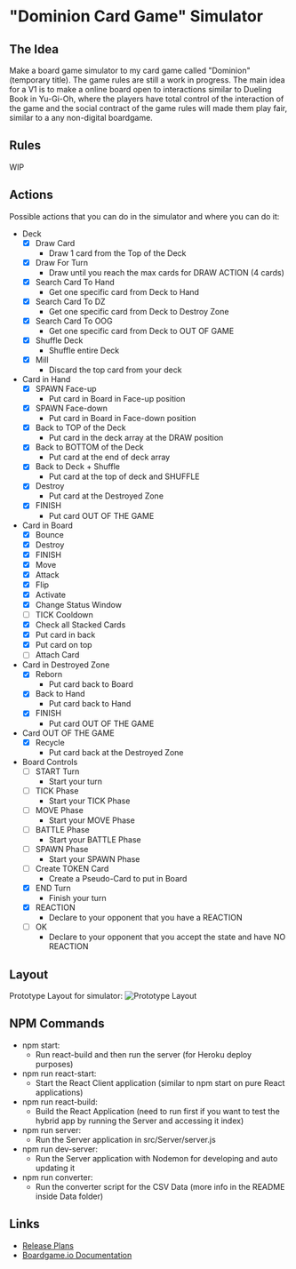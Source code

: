 # "Dominion Card Game" Simulator

## The Idea

Make a board game simulator to my card game called "Dominion" (temporary title).
The game rules are still a work in progress.
The main idea for a V1 is to make a online board open to interactions similar to Dueling Book in Yu-Gi-Oh, where the players have total control of the interaction of the game and the social contract of the game rules will made them play fair, similar to a any non-digital boardgame.

## Rules

WIP

## Actions

Possible actions that you can do in the simulator and where you can do it:

- Deck
  - [x] Draw Card
    - Draw 1 card from the Top of the Deck
  - [x] Draw For Turn
    - Draw until you reach the max cards for DRAW ACTION (4 cards)
  - [x] Search Card To Hand
    - Get one specific card from Deck to Hand
  - [x] Search Card To DZ
    - Get one specific card from Deck to Destroy Zone
  - [x] Search Card To OOG
    - Get one specific card from Deck to OUT OF GAME
  - [x] Shuffle Deck
    - Shuffle entire Deck
  - [x] Mill
    - Discard the top card from your deck
- Card in Hand
  - [x] SPAWN Face-up
    - Put card in Board in Face-up position
  - [x] SPAWN Face-down
    - Put card in Board in Face-down position
  - [x] Back to TOP of the Deck
    - Put card in the deck array at the DRAW position
  - [x] Back to BOTTOM of the Deck
    - Put card at the end of deck array
  - [x] Back to Deck + Shuffle
    - Put card at the top of deck and SHUFFLE
  - [x] Destroy
    - Put card at the Destroyed Zone
  - [x] FINISH
    - Put card OUT OF THE GAME
- Card in Board
  - [x] Bounce
  - [x] Destroy
  - [x] FINISH
  - [x] Move
  - [x] Attack
  - [x] Flip
  - [x] Activate
  - [x] Change Status Window
  - [ ] TICK Cooldown
  - [x] Check all Stacked Cards
  - [x] Put card in back
  - [x] Put card on top
  - [ ] Attach Card
- Card in Destroyed Zone
  - [x] Reborn
    - Put card back to Board
  - [x] Back to Hand
    - Put card back to Hand
  - [x] FINISH
    - Put card OUT OF THE GAME
- Card OUT OF THE GAME
  - [x] Recycle
    - Put card back at the Destroyed Zone
- Board Controls
  - [ ] START Turn
    - Start your turn
  - [ ] TICK Phase
    - Start your TICK Phase
  - [ ] MOVE Phase
    - Start your MOVE Phase
  - [ ] BATTLE Phase
    - Start your BATTLE Phase
  - [ ] SPAWN Phase
    - Start your SPAWN Phase
  - [ ] Create TOKEN Card
    - Create a Pseudo-Card to put in Board
  - [x] END Turn
    - Finish your turn
  - [x] REACTION
    - Declare to your opponent that you have a REACTION
  - [ ] OK
    - Declare to your opponent that you accept the state and have NO REACTION

## Layout

Prototype Layout for simulator:
![Prototype Layout](board.layout.png "Prototype Layout")


## NPM Commands
  - npm start: 
    - Run react-build and then run the server (for Heroku deploy purposes)
  - npm run react-start:
    - Start the React Client application (similar to npm start on pure React applications)
  - npm run react-build:
    - Build the React Application (need to run first if you want to test the hybrid app by running the Server and accessing it index)
  - npm run server:
    - Run the Server application in src/Server/server.js
  - npm run dev-server:
    - Run the Server application with Nodemon for developing and auto updating it
  - npm run converter: 
    - Run the converter script for the CSV Data (more info in the README inside Data folder)

## Links

- [Release Plans](RELEASES.md)
- [Boardgame.io Documentation](https://boardgame.io/documentation/#/)
